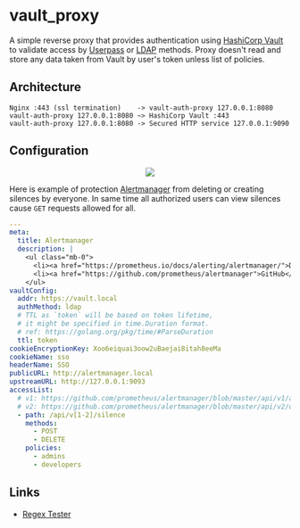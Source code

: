 # vault_proxy

A simple reverse proxy that provides authentication using [HashiCorp Vault](https://www.vaultproject.io) to validate access by [Userpass](https://www.vaultproject.io/docs/auth/userpass.html) or [LDAP](https://www.vaultproject.io/docs/auth/ldap.html) methods. Proxy doesn't read and store any data taken from Vault by user's token unless list of policies.

## Architecture

```
Nginx :443 (ssl termination)    -> vault-auth-proxy 127.0.0.1:8080
vault-auth-proxy 127.0.0.1:8080 ~> HashiCorp Vault :443
vault-auth-proxy 127.0.0.1:8080 -> Secured HTTP service 127.0.0.1:9090
```

## Configuration

<p align="center">
  <img src="http://shot.weburg.ru/leo/t6ere-l0uzp.png">
</p>

Here is example of protection [Alertmanager](https://prometheus.io/docs/alerting/alertmanager/) from deleting or creating silences by everyone. In same time all authorized users can view silences cause `GET` requests allowed for all.

```yaml
---
meta:
  title: Alertmanager
  description: |
    <ul class="mb-0">
      <li><a href="https://prometheus.io/docs/alerting/alertmanager/">Documentation</a></li>
      <li><a href="https://github.com/prometheus/alertmanager">GitHub</a></li>
    </ul>
vaultConfig:
  addr: https://vault.local
  authMethod: ldap
  # TTL as `token` will be based on token lifetime,
  # it might be specified in time.Duration format.
  # ref: https://golang.org/pkg/time/#ParseDuration
  ttl: token
cookieEncryptionKey: Xoo6eiquai3oow2uBaejai8itah8eeMa
cookieName: sso
headerName: SSO
publicURL: http://alertmanager.local
upstreamURL: http://127.0.0.1:9093
accessList:
  # v1: https://github.com/prometheus/alertmanager/blob/master/api/v1/api.go#L132
  # v2: https://github.com/prometheus/alertmanager/blob/master/api/v2/openapi.yaml
  - path: /api/v[1-2]/silence
    methods:
      - POST
      - DELETE
    policies:
      - admins
      - developers
```

## Links

* [Regex Tester](https://regex-golang.appspot.com/assets/html/index.html)
